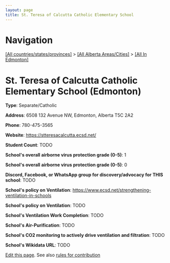 ```yaml
---
layout: page
title: St. Teresa of Calcutta Catholic Elementary School
---
```

# Navigation

[[All countries/states/provinces]](../../..) > [[All Alberta Areas/Cities]](../..) > [[All In Edmonton]](..)

# St. Teresa of Calcutta Catholic Elementary School (Edmonton)

**Type**: Separate/Catholic

**Address**: 6508 132 Avenue NW, Edmonton, Alberta T5C 2A2

**Phone**: 780-475-3565

**Website**: <https://stteresacalcutta.ecsd.net/>

**Student Count**: TODO

**School's overall airborne virus protection grade (0-5)**: 1

**School's overall airborne virus protection grade (0-5)**: 0

**Discord, Facebook, or WhatsApp group for discovery/advocacy for THIS school**: TODO

**School's policy on Ventilation**: <https://www.ecsd.net/strengthening-ventilation-in-schools>

**School's policy on Ventilation**: TODO

**School's Ventilation Work Completion**: TODO

**School's Air-Purification**: TODO

**School's CO2 monitoring to actively drive ventilation and filtration**: TODO

**School's Wikidata URL**: TODO


[Edit this page](https://github.com/ventilate-schools/AB/edit/main/./Edmonton/St._Teresa_of_Calcutta_Catholic_Elementary_School.md). See also [rules for contribution](../../../contribution-rules/)